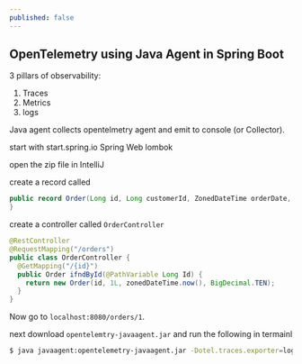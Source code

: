```yaml
---
published: false
---
```

## OpenTelemetry using Java Agent in Spring Boot


3 pillars of observability: 

1. Traces
2. Metrics
3. logs


Java agent collects opentelmetry agent and emit to console (or Collector). 

start with start.spring.io
    Spring Web
    lombok
    
open the zip file in IntelliJ

create a record called 

```java
public record Order(Long id, Long customerId, ZonedDateTime orderDate, BigDecimal totalAmount){
}
```

create a controller called `OrderController`

```java
@RestController
@RequestMapping("/orders")
public class OrderController {
  @GetMapping("/{id}")
  public Order ifndById(@PathVariable Long Id) {
    return new Order(id, 1L, zonedDateTime.now(), BigDecimal.TEN);
  }
}
```

Now go to `localhost:8080/orders/1`.

next download `opentelemtry-javaagent.jar` and run the following in termainl 

```bash
$ java javaagent:opentelemetry-javaagent.jar -Dotel.traces.exporter=logging -Dotel.metrics.exporter=logging -Dotel.logs.exporter=logging -jar build/libs/order-service-0.0.1-SNAPSHOT.jar
```

